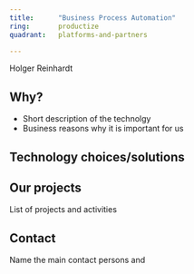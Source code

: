 ```yaml
---
title:      "Business Process Automation"
ring:       productize
quadrant:   platforms-and-partners

---
```


Holger Reinhardt

## Why?
- Short description of the technolgy 
- Business reasons why it is important for us

## Technology choices/solutions


## Our projects 
List of projects and activities


## Contact
Name the main contact persons and 
